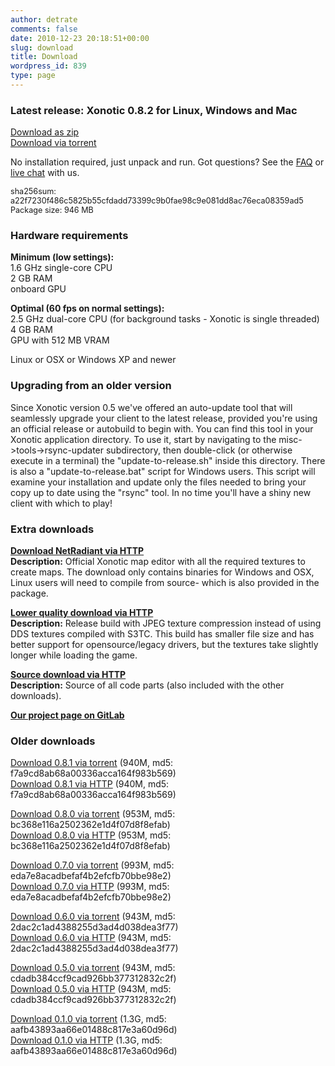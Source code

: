 ```yaml
---
author: detrate
comments: false
date: 2010-12-23 20:18:51+00:00
slug: download
title: Download
wordpress_id: 839
type: page
---
```


### Latest release: Xonotic 0.8.2 for Linux, Windows and Mac

[<i class="fa fa-download"></i> Download as zip](https://dl.xonotic.org/xonotic-0.8.2.zip)  
[<i class="fa fa-download"></i> Download via torrent](https://dl.xonotic.org/xonotic-0.8.2.zip.torrent)

No installation required, just unpack and run. Got questions? See the [FAQ](/faq) or [live chat](/chat) with us.

<p style="font-size: 90%">
sha256sum: a22f7230f486c5825b55cfdadd73399c9b0fae98c9e081dd8ac76eca08359ad5</br>
Package size: 946 MB  
</p>

### Hardware requirements

**Minimum (low settings):**  
1.6 GHz single-core CPU  
2 GB RAM  
onboard GPU  

**Optimal (60 fps on normal settings):**  
2.5 GHz dual-core CPU (for background tasks - Xonotic is single threaded)  
4 GB RAM  
GPU with 512 MB VRAM  

Linux or OSX or Windows XP and newer  

### Upgrading from an older version

Since Xonotic version 0.5 we've offered an auto-update tool that will seamlessly upgrade your client to the latest release, provided you're using an official release or autobuild to begin with. You can find this tool in your Xonotic application directory. To use it, start by navigating to the misc->tools->rsync-updater subdirectory, then double-click (or otherwise execute in a terminal) the "update-to-release.sh" inside this directory. There is also a "update-to-release.bat" script for Windows users. This script will examine your installation and update only the files needed to bring your copy up to date using the "rsync" tool. In no time you'll have a shiny new client with which to play!

### Extra downloads

**[Download NetRadiant via HTTP](https://dl.xonotic.org/xonotic-0.8.2-mappingsupport.zip)**  
**Description:** Official Xonotic map editor with all the required textures to create maps. The download only contains binaries for Windows and OSX, Linux users will need to compile from source- which is also provided in the package.  

**[Lower quality download via HTTP](https://dl.xonotic.org/xonotic-0.8.2-low.zip)**  
**Description:** Release build with JPEG texture compression instead of using DDS textures compiled with S3TC. This build has smaller file size and has better support for opensource/legacy drivers, but the textures take slightly longer while loading the game.  

**[Source download via HTTP](https://dl.xonotic.org/xonotic-0.8.2-source.zip)**  
**Description:** Source of all code parts (also included with the other downloads).  

**[Our project page on GitLab](https://gitlab.com/groups/xonotic)**

### Older downloads
[Download 0.8.1 via torrent](https://dl.xonotic.org/xonotic-0.8.1.zip.torrent) (940M, md5: f7a9cd8ab68a00336acca164f983b569)  
[Download 0.8.1 via HTTP](https://dl.xonotic.org/xonotic-0.8.1.zip) (940M, md5: f7a9cd8ab68a00336acca164f983b569)  

[Download 0.8.0 via torrent](https://dl.xonotic.org/xonotic-0.8.0.zip.torrent) (953M, md5: bc368e116a2502362e1d4f07d8f8efab)  
[Download 0.8.0 via HTTP](https://dl.xonotic.org/xonotic-0.8.0.zip) (953M, md5: bc368e116a2502362e1d4f07d8f8efab)

[Download 0.7.0 via torrent](https://dl.xonotic.org/xonotic-0.7.0.zip.torrent) (993M, md5: eda7e8acadbefaf4b2efcfb70bbe98e2)  
[Download 0.7.0 via HTTP](https://dl.xonotic.org/xonotic-0.7.0.zip) (993M, md5: eda7e8acadbefaf4b2efcfb70bbe98e2)  

[Download 0.6.0 via torrent](https://dl.xonotic.org/xonotic-0.6.0.zip.torrent) (943M, md5: 2dac2c1ad4388255d3ad4d038dea3f77)  
[Download 0.6.0 via HTTP](https://dl.xonotic.org/xonotic-0.6.0.zip) (943M, md5: 2dac2c1ad4388255d3ad4d038dea3f77)  

[Download 0.5.0 via torrent](https://dl.xonotic.org/xonotic-0.5.0.zip.torrent) (943M, md5: cdadb384ccf9cad926bb377312832c2f)  
[Download 0.5.0 via HTTP](https://dl.xonotic.org/xonotic-0.5.0.zip) (943M, md5: cdadb384ccf9cad926bb377312832c2f)  

[Download 0.1.0 via torrent](https://dl.xonotic.org/xonotic-0.1.0preview.zip.torrent) (1.3G, md5: aafb43893aa66e01488c817e3a60d96d)  
[Download 0.1.0 via HTTP](https://dl.xonotic.org/xonotic-0.1.0preview.zip) (1.3G, md5: aafb43893aa66e01488c817e3a60d96d)  
